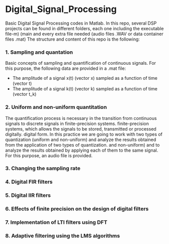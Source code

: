 # Digital_Signal_Processing

Basic Digital Signal Processing codes in Matlab. In this repo, several DSP projects can be found in different folders, each one including the executable file-m) (main and every extra file needed (audio files .WAV or data container files .mat)
The structure and content of this repo is the following:

### 1. Sampling and quantation

  Basic concepts of sampling and quantification of continuous signals. For this purpose, the following           data are provided in a .mat file:
  - The amplitude of a signal x(t) (vector x) sampled as a function of time (vector t)
  - The amplitude of a  signal k(t) (vector k) sampled as a function of time (vector t_k) 
      
### 2. Uniform and non-uniform quantitation

 The quantification process is necessary in the transition from continuous signals to discrete signals in finite-precision systems.
finite-precision systems, which allows the signals to be stored, transmitted or processed digitally.
digital form. In this practice we are going to work with two types of quantization (uniform and non-uniform) and analyze the results obtained from the application of two types of quantization.
and non-uniform) and to analyze the results obtained by applying each of them to the same signal.
For this purpose, an audio file is provided. 
### 3. Changing the sampling rate

### 4. Digital FIR filters
### 5. Digital IIR filters

### 6. Effects of finite precision on the design of digital filters

### 7. Implementation of LTI filters using DFT

### 8. Adaptive filtering using the LMS algorithms
